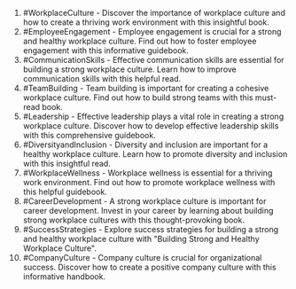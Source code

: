 1. #WorkplaceCulture - Discover the importance of workplace culture and how to create a thriving work environment with this insightful book.
2. #EmployeeEngagement - Employee engagement is crucial for a strong and healthy workplace culture. Find out how to foster employee engagement with this informative guidebook.
3. #CommunicationSkills - Effective communication skills are essential for building a strong workplace culture. Learn how to improve communication skills with this helpful read.
4. #TeamBuilding - Team building is important for creating a cohesive workplace culture. Find out how to build strong teams with this must-read book.
5. #Leadership - Effective leadership plays a vital role in creating a strong workplace culture. Discover how to develop effective leadership skills with this comprehensive guidebook.
6. #DiversityandInclusion - Diversity and inclusion are important for a healthy workplace culture. Learn how to promote diversity and inclusion with this insightful read.
7. #WorkplaceWellness - Workplace wellness is essential for a thriving work environment. Find out how to promote workplace wellness with this helpful guidebook.
8. #CareerDevelopment - A strong workplace culture is important for career development. Invest in your career by learning about building strong workplace cultures with this thought-provoking book.
9. #SuccessStrategies - Explore success strategies for building a strong and healthy workplace culture with "Building Strong and Healthy Workplace Culture".
10. #CompanyCulture - Company culture is crucial for organizational success. Discover how to create a positive company culture with this informative handbook.


